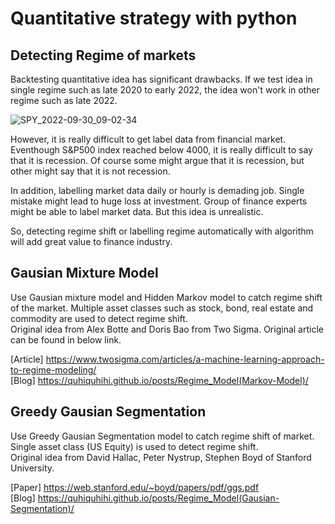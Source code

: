 # Quantitative strategy with python
## Detecting Regime of markets
Backtesting quantitative idea has significant drawbacks. If we test idea in single regime such as late 2020 to early 2022, the idea won't work in other regime such as late 2022.

![SPY_2022-09-30_09-02-34](https://user-images.githubusercontent.com/97104215/193163810-821fa86b-f3cb-4f94-8035-db3583e6b845.png)

However, it is really difficult to get label data from financial market. Eventhough S&P500 index reached below 4000, it is really difficult to say that it is recession. Of course some might argue that it is recession, but other might say that it is not recession.

In addition, labelling market data daily or hourly is demading job. Single mistake might lead to huge loss at investment. Group of finance experts might be able to label market data. But this idea is unrealistic.

So, detecting regime shift or labelling regime automatically with algorithm will add great value to finance industry.

## Gausian Mixture Model
Use Gausian mixture model and Hidden Markov model to catch regime shift of the market. Multiple asset classes such as stock, bond, real estate and commodity are used to detect regime shift.   
Original idea from Alex Botte and Doris Bao from Two Sigma. Original article can be found in below link.   
    
[Article] https://www.twosigma.com/articles/a-machine-learning-approach-to-regime-modeling/  
[Blog] https://quhiquhihi.github.io/posts/Regime_Model(Markov-Model)/  

## Greedy Gausian Segmentation
Use Greedy Gausian Segmentation model to catch regime shift of market. Single asset class (US Equity) is used to detect regime shift.  
Original idea from David Hallac, Peter Nystrup, Stephen Boyd of Stanford University.   
    
[Paper] https://web.stanford.edu/~boyd/papers/pdf/ggs.pdf  
[Blog] https://quhiquhihi.github.io/posts/Regime_Model(Gausian-Segmentation)/  
